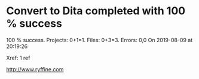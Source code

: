 # Convert to Dita  completed with 100 % success

100 % success. Projects: 0+1=1.  Files: 0+3=3. Errors: 0,0  On 2019-08-09 at 20:19:26

Xref: 1 ref



http://www.ryffine.com

